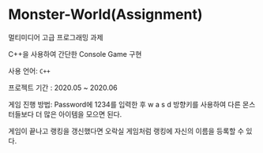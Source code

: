 # Monster-World(Assignment)

멀티미디어 고급 프로그래밍 과제

C++을 사용하여 간단한 Console Game 구현

사용 언어: ```C++```

프로젝트 기간 : 2020.05 ~ 2020.06

게임 진행 방법: Password에 1234를 입력한 후 w a s d 방향키를 사용하여 다른 몬스터들보다 더 많은 아이템을 모으면 된다.

게임이 끝나고 랭킹을 갱신했다면 오락실 게임처럼 랭킹에 자신의 이름을 등록할 수 있다.

